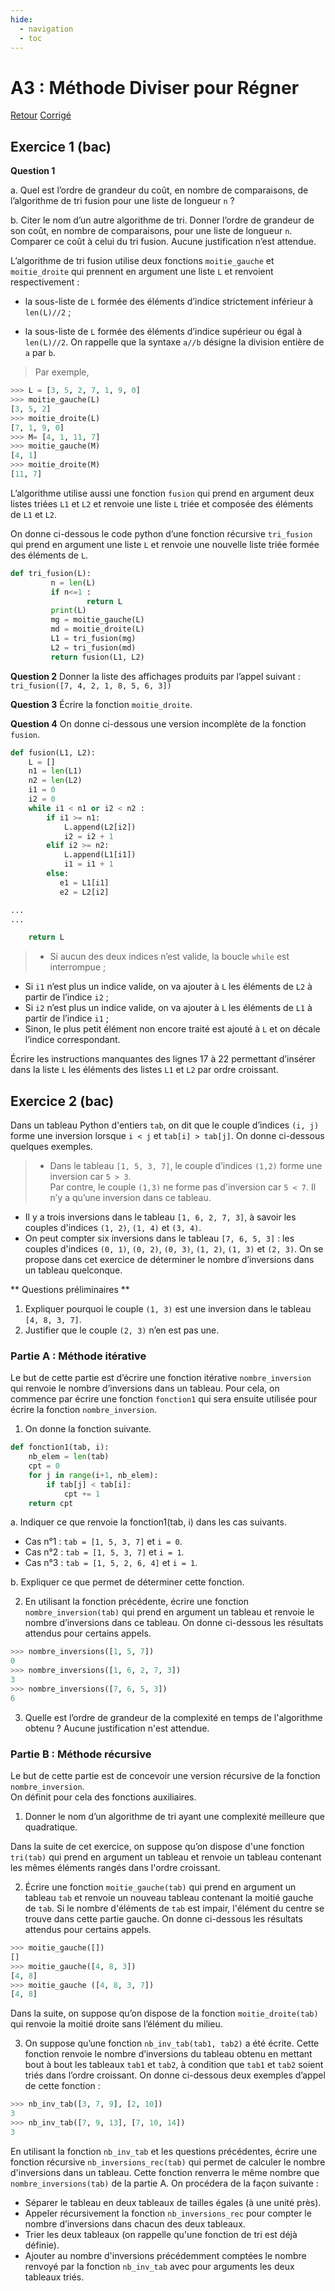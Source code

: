 ```yaml
---
hide:
  - navigation
  - toc
---
```


# **A3 : Méthode Diviser pour Régner**

[Retour](../)
[Corrigé](exo_corrige.md)

## Exercice 1 (bac)

**Question 1**

a. Quel est l’ordre de grandeur du coût, en nombre de comparaisons, de l’algorithme de tri fusion pour une liste de longueur `n` ?

b. Citer le nom d’un autre algorithme de tri. Donner l’ordre de grandeur de son coût, en nombre de comparaisons, pour une liste de longueur `n`. Comparer ce coût à celui du tri fusion. Aucune justification n’est attendue.

L’algorithme de tri fusion utilise deux fonctions `moitie_gauche` et `moitie_droite` qui prennent en argument une liste `L` et renvoient respectivement :

* la sous-liste de `L` formée des éléments d’indice strictement inférieur à `len(L)//2` ;

* la sous-liste de `L` formée des éléments d’indice supérieur ou égal à `len(L)//2`. On rappelle que la syntaxe `a//b` désigne la division entière de `a` par `b`.

> Par exemple,
```Python
>>> L = [3, 5, 2, 7, 1, 9, 0]
>>> moitie_gauche(L)
[3, 5, 2]
>>> moitie_droite(L)
[7, 1, 9, 0]
>>> M= [4, 1, 11, 7]
>>> moitie_gauche(M)
[4, 1]
>>> moitie_droite(M)
[11, 7]
```

L’algorithme utilise aussi une fonction `fusion` qui prend en argument deux listes triées `L1` et `L2` et renvoie une liste `L` triée et composée des éléments de `L1` et `L2`.

On donne ci-dessous le code python d’une fonction récursive `tri_fusion` qui prend en argument une liste `L` et renvoie une nouvelle liste triée formée des éléments de `L`.

```Python
def tri_fusion(L):
         n = len(L)
         if n<=1 :
                 return L
         print(L)
         mg = moitie_gauche(L)
         md = moitie_droite(L)
         L1 = tri_fusion(mg)
         L2 = tri_fusion(md)
         return fusion(L1, L2)
```

**Question 2**
Donner la liste des affichages produits par l’appel suivant : `tri_fusion([7, 4, 2, 1, 8, 5, 6, 3])`  

**Question 3**
Écrire la fonction `moitie_droite`.

**Question 4**
On donne ci-dessous une version incomplète de la fonction `fusion`.

```Python
def fusion(L1, L2):
    L = []
    n1 = len(L1)
    n2 = len(L2)
    i1 = 0
    i2 = 0
    while i1 < n1 or i2 < n2 :
        if i1 >= n1:
            L.append(L2[i2])
            i2 = i2 + 1
        elif i2 >= n2:
            L.append(L1[i1])
            i1 = i1 + 1
        else:
           e1 = L1[i1]
           e2 = L2[i2]

...
...

    return L
```

> * Si aucun des deux indices n’est valide, la boucle `while` est interrompue ;  
* Si `i1` n’est plus un indice valide, on va ajouter à `L` les éléments de `L2` à partir de l’indice `i2` ;  
* Si `i2` n’est plus un indice valide, on va ajouter à `L` les éléments de `L1` à partir de l’indice `i1` ;  
* Sinon, le plus petit élément non encore traité est ajouté à `L` et on décale l’indice correspondant.  

Écrire les instructions manquantes des lignes 17 à 22 permettant d’insérer dans la liste `L` les éléments des listes `L1` et `L2` par ordre croissant.

## Exercice 2 (bac)

Dans un tableau Python d'entiers `tab`, on dit que le couple d’indices `(i, j)` forme une inversion lorsque  `i < j` et `tab[i] > tab[j]`. On donne ci-dessous quelques exemples. 
> * Dans le tableau `[1, 5, 3, 7]`, le couple d’indices `(1,2)` forme une inversion car `5 > 3`.  
Par contre, le couple `(1,3)` ne forme pas d'inversion car `5 < 7`.  Il n’y a qu’une inversion dans ce tableau. 
* Il y a trois inversions dans le tableau `[1, 6, 2, 7, 3]`, à savoir les couples d'indices `(1, 2)`, `(1, 4)` et `(3, 4)`. 
* On peut compter six inversions dans le tableau `[7, 6, 5, 3]` : les couples d'indices `(0, 1)`, `(0, 2)`, `(0, 3)`, `(1, 2)`, `(1, 3)` et `(2, 3)`. 
On se propose dans cet exercice de déterminer le nombre d’inversions dans un tableau quelconque. 
 
** Questions préliminaires **  
1.	Expliquer pourquoi le couple `(1, 3)` est une inversion dans le tableau `[4, 8, 3, 7]`.  
2.	Justifier que le couple `(2, 3)` n’en est pas une. 
 
### Partie A : Méthode itérative 
Le but de cette partie est d’écrire une fonction itérative `nombre_inversion` qui renvoie le nombre d’inversions dans un tableau. Pour cela, on commence par écrire une fonction `fonction1` qui sera ensuite utilisée pour écrire la fonction `nombre_inversion`.  

1. On donne la fonction suivante. 
 
```Python
def fonction1(tab, i):
    nb_elem = len(tab)
    cpt = 0
    for j in range(i+1, nb_elem):
        if tab[j] < tab[i]: 
            cpt += 1
    return cpt 
```

a. Indiquer ce que renvoie la fonction1(tab, i) dans les cas suivants. 
* Cas n°1 : `tab = [1, 5, 3, 7]` et `i = 0`. 
* Cas n°2 : `tab = [1, 5, 3, 7]` et `i = 1`. 
* Cas n°3 : `tab = [1, 5, 2, 6, 4]` et `i = 1`. 
 
b. Expliquer ce que permet de déterminer cette fonction. 
 
 
2. En utilisant la fonction précédente, écrire une fonction `nombre_inversion(tab)` qui prend en argument un tableau et renvoie le nombre d’inversions dans ce tableau. On donne ci-dessous les résultats attendus pour certains appels. 

```Python 
>>> nombre_inversions([1, 5, 7]) 
0 
>>> nombre_inversions([1, 6, 2, 7, 3]) 
3 
>>> nombre_inversions([7, 6, 5, 3]) 
6 
```

3.	Quelle est l’ordre de grandeur de la complexité en temps de l'algorithme obtenu ? Aucune justification n'est attendue. 
 
 
### Partie B : Méthode récursive 
 
Le but de cette partie est de concevoir une version récursive de la fonction `nombre_inversion`.  
On définit pour cela des fonctions auxiliaires. 
1.	Donner le nom d’un algorithme de tri ayant une complexité meilleure que quadratique. 
 
Dans la suite de cet exercice, on suppose qu’on dispose d'une fonction `tri(tab)` qui prend en argument un tableau et renvoie un tableau contenant les mêmes éléments rangés dans l'ordre croissant. 
 
2. Écrire une fonction `moitie_gauche(tab)` qui prend en argument un tableau `tab` et renvoie un nouveau tableau contenant la moitié gauche de `tab`. Si le nombre d'éléments de `tab` est impair, l'élément du centre se trouve dans cette partie gauche. On donne ci-dessous les résultats attendus pour certains appels. 

```Python
>>> moitie_gauche([]) 
[] 
>>> moitie_gauche([4, 8, 3]) 
[4, 8] 
>>> moitie_gauche ([4, 8, 3, 7]) 
[4, 8] 
```
 
Dans la suite, on suppose qu’on dispose de la fonction `moitie_droite(tab)` qui renvoie la moitié droite sans l’élément du milieu. 

3.	On suppose qu’une fonction `nb_inv_tab(tab1, tab2)` a été écrite. Cette fonction renvoie le nombre d’inversions du tableau obtenu en mettant bout à bout les tableaux `tab1` et `tab2`, à condition que `tab1` et `tab2` soient triés dans l’ordre croissant.  On donne ci-dessous deux exemples d’appel de cette fonction : 

```python 
>>> nb_inv_tab([3, 7, 9], [2, 10]) 
3 
>>> nb_inv_tab([7, 9, 13], [7, 10, 14]) 
3 
```

En utilisant la fonction `nb_inv_tab` et les questions précédentes, écrire une fonction récursive `nb_inversions_rec(tab)` qui permet de calculer le nombre d'inversions dans un tableau. Cette fonction renverra le même nombre que `nombre_inversions(tab)` de la partie A. On procédera de la façon suivante :  
 
* Séparer le tableau en deux tableaux de tailles égales (à une unité près). 
* Appeler récursivement la fonction `nb_inversions_rec` pour compter le nombre d’inversions dans chacun des deux tableaux. 
* Trier les deux tableaux (on rappelle qu'une fonction de tri est déjà définie). 
* Ajouter au nombre d'inversions précédemment comptées le nombre renvoyé par la fonction `nb_inv_tab` avec pour arguments les deux tableaux triés. 
